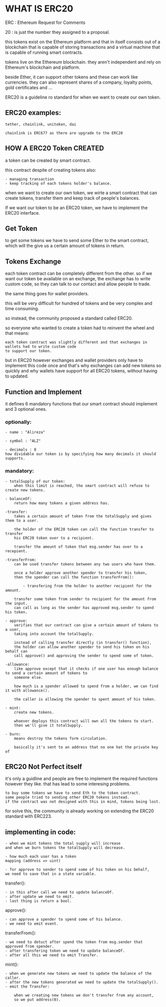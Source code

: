 # WHAT IS ERC20

ERC : Ethereum Request for Comments

20 : is just the number they assigned to a proposal.

this tokens exist on the Ethereum platform and that in itself consists out of a blockchain that is
capable of storing transactions and a virtual machine that is capable of running smart contracts.

tokens live on the Ethereum blockchain.
they aren't independent and rely on Ethereum's blockchain and platform.

beside Ether, it can support other tokens and these can work like currencies.
they can also represent shares of a company, loyalty points, gold certificates and ...

ERC20 is a guideline ro standard for when we want to create our own token.

## ERC20 examples:

    tether, chainlink, unitoken, dai

    chainlink is ERC677 as there are upgrade to the ERC20

## HOW A ERC20 Token CREATED

a token can be created by smart contract.

this contract despite of creating tokens also:

    - managing transaction
    - keep tracking of each tokens holder's balance.

when we want to create our own token, we wirte a smart contract that can create tokens,
transfer them and keep track of people's balances.

If we want our token to be an ERC20 token, we have to implement the ERC20 interface.

## Get Token

to get some tokens we have to send some Ether to the smart contract, which will the give us a certain amount of tokens in return.

## Tokens Exchange

each token contract can be completely different from the other.
so if we want our token be available on an exchange, the exchange has to write custom code,
so they can talk to our contact and allow people to trade.

the same thing goes for wallet providers.

this will be very difficult for hundred of tokens and be very complex and time consuming.

so instead, the community proposed a standard called ERC20.

so everyone who wanted to create a token had to reinvent the wheel and that means:

    each token contract was slightly different and that exchanges in wallets had to write custom code
    to support our token.

but in ERC20 however exchanges and wallet providers only have to implement this code once and
that's why exchanges can add new tokens so quickly and why wallets have support for all ERC20 tokens, without having
to updated.

## Function and Implement

it defines 6 mandatory functions that our smart contract should implement and 3 optional ones.

### optionally:

    - name : "Alireza"

    - symbol : "ALZ"

    - decimals : 8
    how dividable our token is by specifying how many decimals it should supports.

### mandatory:

    - totalSupply of our token:
        when this limit is reached, the smart contract will refuse to create new tokens.

    - balanceOf:
        return how many tokens a given address has.

    -transfer:
        takes a certain amount of token from the totalSupply and gives them to a user.

        the holder of the ERC20 token can call the function transfer to transfer
        his ERC20 token over to a recipient.

        transfer the amount of token that msg.sender has over to a recepient.

    -transferFrom:
        can be used transfer tokens between any two users who have them.

        once a holder approve another spender to transfer his token,
        then the spender can call the function transferFrom():

            - transfering from the holder to another recipient for the amount.

        transfer some token from sender to recipient for the amount from the input.
        can call as long as the sender has approved msg.sender to spend his token.

    - approve:
        verifies that our contract can give a certain amount of tokens to a user,
        taking into account the totalSupply.

        instead of calling transfer directly (in transfer() function),
        the holder can allow another spender to send his token on his behalf can
        call approve() and approving the sender to spend some of token.

    -allowance:
        like approve except that it checks if one user has enough balance to send a certain amount of tokens to
        someone else.

        how much is a spender allowed to spend from a holder, we can find it with allowance().

        the caller is allowing the spender to spent amount of his token.

    - mint:
        create new tokens.

        whoever deploys this contract will own all the tokens to start.
        then we'll give it totalSupply.

    - burn:
        means destroy the tokens form circulation.

        basically it's sent to an address that no one hat the private key of

## ERC20 Not Perfect itself

it's only a guidline and people are free to implement the required functions however they like.
that has lead to some interesing problems.

    to buy some tokens we have to send Eth to the token contract.
    some people tried to sending other ERC20 tokens instead.
    if the contract was not designed with this in mind, tokens being lost.

for solve this, the community is already working on extending the ERC20 standard with ERC223.

## implementing in code:

    - when we mint tokens the total supply will increase
    and when we burn tokens the totalSupply will decrease.

    - how much each user has a token
    mapping (address => uint)

    - for approve to sender to spend some of his token on his behalf,
    we need to save that in a state variable.

transfer():

    - in this after call we need to update balanceOf.
    - after update we need to emit.
    - last thing is return a bool.

approve():

    - can approve a spender to spend some of his balance.
    - we need to emit event.

transferFrom():

    - we need to detuct after spend the token from msg.sender that approved from spender.
    - after transfering token we need to update balanceOf.
    - after all this we need to emit Transfer.

mint():

    - when we generate new tokens we need to update the balance of the caller.
    - after the new tokens generated we need to update the totalSupply().
    - emit the Transfer:

        when we creating new tokens we don't transfer from any account,
        so we put address(0).
